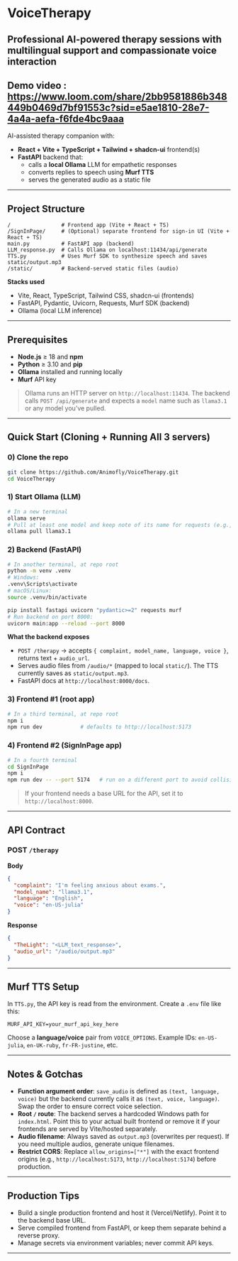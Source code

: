 # VoiceTherapy
Professional AI-powered therapy sessions with multilingual support and compassionate voice interaction
---
Demo video : https://www.loom.com/share/2bb9581886b348449b0469d7bf91553c?sid=e5ae1810-28e7-4a4a-aefa-f6fde4bc9aaa
---

AI-assisted therapy companion with:
- **React + Vite + TypeScript + Tailwind + shadcn-ui** frontend(s)
- **FastAPI** backend that:
  - calls a **local Ollama** LLM for empathetic responses
  - converts replies to speech using **Murf TTS**
  - serves the generated audio as a static file

---

## Project Structure

```
/                # Frontend app (Vite + React + TS)
/SignInPage/     # (Optional) separate frontend for sign-in UI (Vite + React + TS)
main.py          # FastAPI app (backend)
LLM_response.py  # Calls Ollama on localhost:11434/api/generate
TTS.py           # Uses Murf SDK to synthesize speech and saves static/output.mp3
/static/         # Backend-served static files (audio)
```

**Stacks used**
- Vite, React, TypeScript, Tailwind CSS, shadcn-ui (frontends)
- FastAPI, Pydantic, Uvicorn, Requests, Murf SDK (backend)
- Ollama (local LLM inference)

---

## Prerequisites

- **Node.js** ≥ 18 and **npm**
- **Python** ≥ 3.10 and **pip**
- **Ollama** installed and running locally
- **Murf** API key

> Ollama runs an HTTP server on `http://localhost:11434`. The backend calls `POST /api/generate` and expects a `model` name such as `llama3.1` or any model you’ve pulled.

---

## Quick Start (Cloning + Running All 3 servers)

### 0) Clone the repo
```bash
git clone https://github.com/Animofly/VoiceTherapy.git
cd VoiceTherapy
```

### 1) Start Ollama (LLM)
```bash
# In a new terminal
ollama serve
# Pull at least one model and keep note of its name for requests (e.g., llama3.1)
ollama pull llama3.1
```

### 2) Backend (FastAPI)
```bash
# In another terminal, at repo root
python -m venv .venv
# Windows:
.venv\Scripts\activate
# macOS/Linux:
source .venv/bin/activate

pip install fastapi uvicorn "pydantic>=2" requests murf
# Run backend on port 8000:
uvicorn main:app --reload --port 8000
```

**What the backend exposes**
- `POST /therapy` → accepts `{ complaint, model_name, language, voice }`, returns text + `audio_url`.
- Serves audio files from `/audio/*` (mapped to local `static/`). The TTS currently saves as `static/output.mp3`.
- FastAPI docs at `http://localhost:8000/docs`.

### 3) Frontend #1 (root app)
```bash
# In a third terminal, at repo root
npm i
npm run dev            # defaults to http://localhost:5173
```

### 4) Frontend #2 (SignInPage app)
```bash
# In a fourth terminal
cd SignInPage
npm i
npm run dev -- --port 5174   # run on a different port to avoid collision
```

> If your frontend needs a base URL for the API, set it to `http://localhost:8000`.

---

## API Contract

### POST `/therapy`
**Body**
```json
{
  "complaint": "I'm feeling anxious about exams.",
  "model_name": "llama3.1",
  "language": "English",
  "voice": "en-US-julia"
}
```

**Response**
```json
{
  "TheLight": "<LLM_text_response>",
  "audio_url": "/audio/output.mp3"
}
```

---

## Murf TTS Setup

In `TTS.py`, the API key is read from the environment. Create a `.env` file like this:

```
MURF_API_KEY=your_murf_api_key_here
```

Choose a **language/voice** pair from `VOICE_OPTIONS`. Example IDs: `en-US-julia`, `en-UK-ruby`, `fr-FR-justine`, etc.

---

## Notes & Gotchas

- **Function argument order**: `save_audio` is defined as `(text, language, voice)` but the backend currently calls it as `(text, voice, language)`. Swap the order to ensure correct voice selection.
- **Root `/` route**: The backend serves a hardcoded Windows path for `index.html`. Point this to your actual built frontend or remove it if your frontends are served by Vite/hosted separately.
- **Audio filename**: Always saved as `output.mp3` (overwrites per request). If you need multiple audios, generate unique filenames.
- **Restrict CORS**: Replace `allow_origins=["*"]` with the exact frontend origins (e.g., `http://localhost:5173`, `http://localhost:5174`) before production.

---

## Production Tips

- Build a single production frontend and host it (Vercel/Netlify). Point it to the backend base URL.
- Serve compiled frontend from FastAPI, or keep them separate behind a reverse proxy.
- Manage secrets via environment variables; never commit API keys.

---


